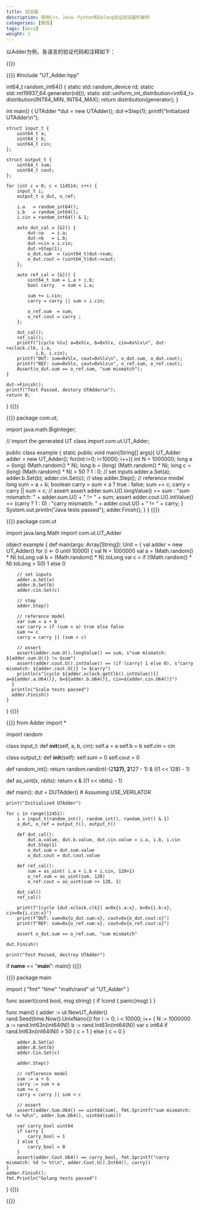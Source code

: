 ```yaml
---
title: 加法器
description: 使用C++、Java、Python和Golang验证加法器的案例
categories: [教程]
tags: [docs]
weight: 1
---
```


以Adder为例，各语言的验证代码和注释如下：

{{<lang-group languages="cpp,java,scala,python,go">}}

{{<lang lang="cpp" show="true">}}
#include "UT_Adder.hpp"

int64_t random_int64()
{
    static std::random_device rd;
    static std::mt19937_64 generator(rd());
    static std::uniform_int_distribution<int64_t> distribution(INT64_MIN,
                                                               INT64_MAX);
    return distribution(generator);
}

int main()
{
    UTAdder *dut = new UTAdder();
    dut->Step(1);
    printf("Initialized UTAdder\n");

    struct input_t {
        uint64_t a;
        uint64_t b;
        uint64_t cin;
    };

    struct output_t {
        uint64_t sum;
        uint64_t cout;
    };

    for (int c = 0; c < 114514; c++) {
        input_t i;
        output_t o_dut, o_ref;

        i.a   = random_int64();
        i.b   = random_int64();
        i.cin = random_int64() & 1;

        auto dut_cal = [&]() {
            dut->a   = i.a;
            dut->b   = i.b;
            dut->cin = i.cin;
            dut->Step(1);
            o_dut.sum  = (uint64_t)dut->sum;
            o_dut.cout = (uint64_t)dut->cout;
        };

        auto ref_cal = [&]() {
            uint64_t sum = i.a + i.b;
            bool carry   = sum < i.a;

            sum += i.cin;
            carry = carry || sum < i.cin;

            o_ref.sum  = sum;
            o_ref.cout = carry ;
        };

        dut_cal();
        ref_cal();
        printf("[cycle %lu] a=0x%lx, b=0x%lx, cin=0x%lx\n", dut->xclock.clk, i.a,
               i.b, i.cin);
        printf("DUT: sum=0x%lx, cout=0x%lx\n", o_dut.sum, o_dut.cout);
        printf("REF: sum=0x%lx, cout=0x%lx\n", o_ref.sum, o_ref.cout);
        Assert(o_dut.sum == o_ref.sum, "sum mismatch");
    }

    dut->Finish();
    printf("Test Passed, destory UTAdder\n");
    return 0;
}
{{</lang>}}

{{<lang lang="java">}}
package com.ut;

import java.math.BigInteger;

// import the generated UT class
import com.ut.UT_Adder;

public class example {
    static public void main(String[] args){
        UT_Adder adder = new UT_Adder();
        for(int i=0; i<10000; i++){
            int N = 1000000;
            long a = (long) (Math.random() * N);
            long b = (long) (Math.random() * N);
            long c = (long) (Math.random() * N) > 50 ? 1 : 0;
            // set inputs
            adder.a.Set(a);
            adder.b.Set(b);
            adder.cin.Set(c);
            // step
            adder.Step();
            // reference model
            long sum = a + b;
            boolean carry = sum < a ? true : false;
            sum += c;
            carry = carry || sum < c;
            // assert
            assert adder.sum.U().longValue() == sum : "sum mismatch: " + adder.sum.U() + " != " + sum;
            assert adder.cout.U().intValue() == (carry ? 1 : 0) : "carry mismatch: " + adder.cout.U() + " != " + carry;
        }
        System.out.println("Java tests passed");
        adder.Finish();
    }
}
{{</lang>}}

{{<lang lang="scala">}}
package com.ut

import java.lang.Math
import com.ut.UT_Adder

object example {
    def main(args: Array[String]): Unit = {
      val adder = new UT_Adder()
      for (i <- 0 until 10000) {
        val N = 1000000
        val a = (Math.random() * N).toLong
        val b = (Math.random() * N).toLong
        val c = if ((Math.random() * N).toLong > 50) 1 else 0

        // set inputs
        adder.a.Set(a)
        adder.b.Set(b)
        adder.cin.Set(c)

        // step
        adder.Step()

        // reference model
        var sum = a + b
        var carry = if (sum < a) true else false
        sum += c
        carry = carry || (sum < c)

        // assert
        assert(adder.sum.U().longValue() == sum, s"sum mismatch: ${adder.sum.U()} != $sum")
        assert(adder.cout.U().intValue() == (if (carry) 1 else 0), s"carry mismatch: ${adder.cout.U()} != $carry")
        println(s"[cycle ${adder.xclock.getClk().intValue()}] a=${adder.a.U64()}, b=${adder.b.U64()}, cin=${adder.cin.U64()}")
      }
      println("Scala tests passed")
      adder.Finish()
    }
}
{{</lang>}}

{{<lang lang="python">}}
from Adder import *

import random

class input_t:
    def __init__(self, a, b, cin):
        self.a = a
        self.b = b
        self.cin = cin

class output_t:
    def __init__(self):
        self.sum = 0
        self.cout = 0

def random_int():
    return random.randint(-(2**127), 2**127 - 1) & ((1 << 128) - 1)

def as_uint(x, nbits):
    return x & ((1 << nbits) - 1)

def main():
    dut = DUTAdder()  # Assuming USE_VERILATOR

    print("Initialized UTAdder")

    for c in range(11451):
        i = input_t(random_int(), random_int(), random_int() & 1)
        o_dut, o_ref = output_t(), output_t()

        def dut_cal():
            dut.a.value, dut.b.value, dut.cin.value = i.a, i.b, i.cin
            dut.Step(1)
            o_dut.sum = dut.sum.value
            o_dut.cout = dut.cout.value

        def ref_cal():
            sum = as_uint( i.a + i.b + i.cin, 128+1)
            o_ref.sum = as_uint(sum, 128)
            o_ref.cout = as_uint(sum >> 128, 1)

        dut_cal()
        ref_cal()

        print(f"[cycle {dut.xclock.clk}] a=0x{i.a:x}, b=0x{i.b:x}, cin=0x{i.cin:x}")
        print(f"DUT: sum=0x{o_dut.sum:x}, cout=0x{o_dut.cout:x}")
        print(f"REF: sum=0x{o_ref.sum:x}, cout=0x{o_ref.cout:x}")

        assert o_dut.sum == o_ref.sum, "sum mismatch"

    dut.Finish()

    print("Test Passed, destroy UTAdder")

if __name__ == "__main__":
    main()
{{</lang>}}

{{<lang lang="go">}}
package main

import (
	"fmt"
    "time"
    "math/rand"
    ut "UT_Adder"
)

func assert(cond bool, msg string) {
    if !cond {
        panic(msg)
    }
}

func main() {
    adder := ut.NewUT_Adder()
    rand.Seed(time.Now().UnixNano())
    for i := 0; i < 10000; i++ {
        N := 1000000
        a := rand.Int63n(int64(N))
        b := rand.Int63n(int64(N))
        var c int64
        if rand.Int63n(int64(N)) > 50 {
            c = 1
        } else {
            c = 0
        }

        adder.A.Set(a)
        adder.B.Set(b)
        adder.Cin.Set(c)

        adder.Step()

        // reflerence model
        sum := a + b
        carry := sum < a
        sum += c
        carry = carry || sum < c

        // assert
        assert(adder.Sum.U64() == uint64(sum), fmt.Sprintf("sum mismatch: %d != %d\n", adder.Sum.U64(), uint64(sum)))

        var carry_bool uint64
        if carry {
            carry_bool = 1
        } else {
            carry_bool = 0
        }
        assert(adder.Cout.U64() == carry_bool, fmt.Sprintf("carry mismatch: %d != %t\n", adder.Cout.U().Int64(), carry))
    }
    adder.Finish();
    fmt.Println("Golang tests passed")
}
{{</lang>}}


{{</lang-group>}}

